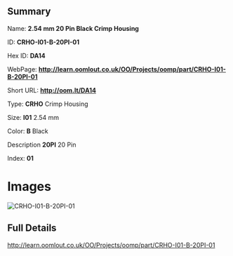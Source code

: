 

## Summary
 
Name: __2.54 mm 20 Pin Black Crimp Housing__

ID: __CRHO-I01-B-20PI-01__

Hex ID: __DA14__

WebPage: __http://learn.oomlout.co.uk/OO/Projects/oomp/part/CRHO-I01-B-20PI-01__

Short URL: __http://oom.lt/DA14__


Type: __CRHO__ Crimp Housing 

Size: __I01__ 2.54 mm 

Color: __B__ Black 

Description __20PI__ 20 Pin 

Index: __01__


# Images
![CRHO-I01-B-20PI-01](http://oomlout.com/oomp-gen/parts/CRHO-I01-B-20PI-01/CRHO-I01-B-20PI-01_420.jpg)



## Full Details

 http://learn.oomlout.co.uk/OO/Projects/oomp/part/CRHO-I01-B-20PI-01














